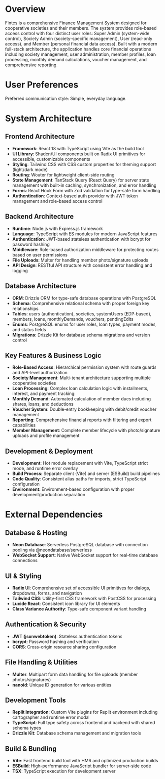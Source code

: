 # Overview

Fintcs is a comprehensive Finance Management System designed for cooperative societies and their members. The system provides role-based access control with four distinct user roles: Super Admin (system-wide control), Society Admin (society-specific management), User (read-only access), and Member (personal financial data access). Built with a modern full-stack architecture, the application handles core financial operations including society management, user administration, member profiles, loan processing, monthly demand calculations, voucher management, and comprehensive reporting.

# User Preferences

Preferred communication style: Simple, everyday language.

# System Architecture

## Frontend Architecture
- **Framework**: React 18 with TypeScript using Vite as the build tool
- **UI Library**: Shadcn/UI components built on Radix UI primitives for accessible, customizable components
- **Styling**: Tailwind CSS with CSS custom properties for theming support (light/dark mode)
- **Routing**: Wouter for lightweight client-side routing
- **State Management**: TanStack Query (React Query) for server state management with built-in caching, synchronization, and error handling
- **Forms**: React Hook Form with Zod validation for type-safe form handling
- **Authentication**: Context-based auth provider with JWT token management and role-based access control

## Backend Architecture
- **Runtime**: Node.js with Express.js framework
- **Language**: TypeScript with ES modules for modern JavaScript features
- **Authentication**: JWT-based stateless authentication with bcrypt for password hashing
- **Middleware**: Role-based authorization middleware for protecting routes based on user permissions
- **File Uploads**: Multer for handling member photo/signature uploads
- **API Design**: RESTful API structure with consistent error handling and logging

## Database Architecture
- **ORM**: Drizzle ORM for type-safe database operations with PostgreSQL
- **Schema**: Comprehensive relational schema with proper foreign key relationships
- **Tables**: users (authentication), societies, systemUsers (EDP-based), members, loans, monthlyDemands, vouchers, pendingEdits
- **Enums**: PostgreSQL enums for user roles, loan types, payment modes, and status fields
- **Migrations**: Drizzle Kit for database schema migrations and version control

## Key Features & Business Logic
- **Role-Based Access**: Hierarchical permission system with route guards and API-level authorization
- **Society Management**: Multi-tenant architecture supporting multiple cooperative societies
- **Loan Processing**: Complex loan calculation logic with installments, interest, and payment tracking
- **Monthly Demand**: Automated calculation of member dues including shares, loans, and deductions
- **Voucher System**: Double-entry bookkeeping with debit/credit voucher management
- **Reporting**: Comprehensive financial reports with filtering and export capabilities
- **Member Management**: Complete member lifecycle with photo/signature uploads and profile management

## Development & Deployment
- **Development**: Hot module replacement with Vite, TypeScript strict mode, and runtime error overlay
- **Build Process**: Separate client (Vite) and server (ESBuild) build pipelines
- **Code Quality**: Consistent alias paths for imports, strict TypeScript configuration
- **Environment**: Environment-based configuration with proper development/production separation

# External Dependencies

## Database & Hosting
- **Neon Database**: Serverless PostgreSQL database with connection pooling via @neondatabase/serverless
- **WebSocket Support**: Native WebSocket support for real-time database connections

## UI & Styling
- **Radix UI**: Comprehensive set of accessible UI primitives for dialogs, dropdowns, forms, and navigation
- **Tailwind CSS**: Utility-first CSS framework with PostCSS for processing
- **Lucide React**: Consistent icon library for UI elements
- **Class Variance Authority**: Type-safe component variant handling

## Authentication & Security
- **JWT (jsonwebtoken)**: Stateless authentication tokens
- **bcrypt**: Password hashing and verification
- **CORS**: Cross-origin resource sharing configuration

## File Handling & Utilities
- **Multer**: Multipart form data handling for file uploads (member photos/signatures)
- **nanoid**: Unique ID generation for various entities

## Development Tools
- **Replit Integration**: Custom Vite plugins for Replit environment including cartographer and runtime error modal
- **TypeScript**: Full type safety across frontend and backend with shared schema types
- **Drizzle Kit**: Database schema management and migration tools

## Build & Bundling
- **Vite**: Fast frontend build tool with HMR and optimized production builds
- **ESBuild**: High-performance JavaScript bundler for server-side code
- **TSX**: TypeScript execution for development server